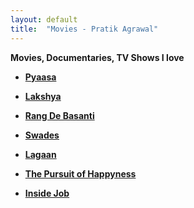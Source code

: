 ```yaml
---
layout: default
title:  "Movies - Pratik Agrawal"
---
```


**Movies, Documentaries, TV Shows I love** 


* **[Pyaasa](https://www.imdb.com/title/tt0050870/?ref_=nv_sr_srsg_0)**

* **[Lakshya](https://www.imdb.com/title/tt0323013/?ref_=nv_sr_srsg_0)**

* **[Rang De Basanti](https://www.imdb.com/title/tt0405508/?ref_=nv_sr_srsg_0)**

* **[Swades](https://www.imdb.com/title/tt0367110/?ref_=nv_sr_srsg_0)**

* **[Lagaan](https://www.imdb.com/title/tt0169102/?ref_=nv_sr_srsg_0)**

* **[The Pursuit of Happyness](https://www.imdb.com/title/tt0454921/?ref_=nv_sr_srsg_0)**

* **[Inside Job](https://www.imdb.com/title/tt1645089/?ref_=nv_sr_srsg_0)**





